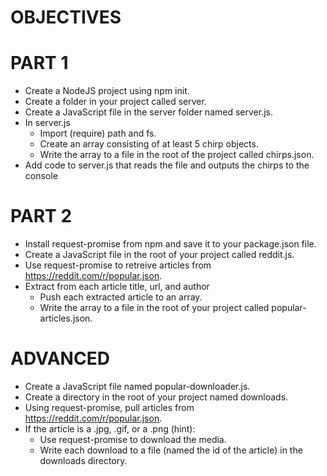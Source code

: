 # OBJECTIVES
# PART 1
* Create a NodeJS project using npm init.
* Create a folder in your project called server.
* Create a JavaScript file in the server folder named server.js.
* In server.js
    * Import (require) path and fs.
    * Create an array consisting of at least 5 chirp objects.
    * Write the array to a file in the root of the project called chirps.json.
* Add code to server.js that reads the file and outputs the chirps to the console
# PART 2
* Install request-promise from npm and save it to your package.json file.
* Create a JavaScript file in the root of your project called reddit.js.
* Use request-promise to retreive articles from https://reddit.com/r/popular.json.
* Extract from each article title, url, and author
    * Push each extracted article to an array.
    * Write the array to a file in the root of your project called popular-articles.json.
# ADVANCED
* Create a JavaScript file named popular-downloader.js.
* Create a directory in the root of your project named downloads.
* Using request-promise, pull articles from https://reddit.com/r/popular.json.
* If the article is a .jpg, .gif, or a .png (hint):
    * Use request-promise to download the media.
    * Write each download to a file (named the id of the article) in the downloads directory.